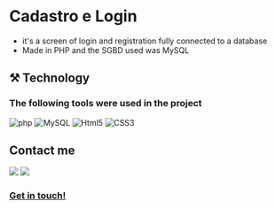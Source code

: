# Cadastro e Login

- it's a screen of login and registration fully connected to a database
- Made in PHP and the SGBD used was MySQL



## ⚒️ Technology
### The following tools were used in the project

![php](https://img.shields.io/badge/-php-45b8d8?style=flat-square&logo=php&logoColor=white)
![MySQL](https://img.shields.io/badge/-MySQL-0D1117?style=flat-square&logo=mySQL&logoColor=white)
![Html5](https://img.shields.io/badge/-Html5-db7092?style=flat-square&logo=html5&logoColor=white)
![CSS3](https://img.shields.io/badge/-CSS3-549FDE?style=flat-square&logo=css3&logoColor=white)
  

## Contact me

<a href = "mailto:felipeflorianof@gmail.com"><img src="https://img.shields.io/badge/-Gmail-%23333?style=for-the-badge&logo=gmail&logoColor=white" target="_blank"></a> 
<a href="https://www.linkedin.com/in/felipeflorianofontes" target="_blank"><img src="https://img.shields.io/badge/-LinkedIn-%230077B5?style=for-the-badge&logo=linkedin&logoColor=white" target="_blank"></a> 


### [Get in touch! ](https://www.linkedin.com/in/felipeflorianofontes/)
